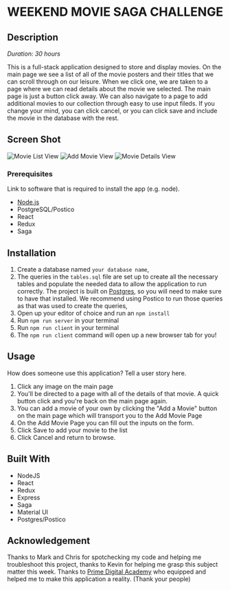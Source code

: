 # WEEKEND MOVIE SAGA CHALLENGE

## Description

_Duration: 30 hours_

This is a full-stack application designed to store and display movies. On the main page we see a list of all of the movie posters and their titles that we can scroll through on our leisure. When we click one, we are taken to a page where we can read details about the movie we selected. The main page is just a button click away. We can also navigate to a page to add additional movies to our collection through easy to use input fileds. If you change your mind, you can click cancel, or you can click save and include the movie in the database with the rest.

## Screen Shot

![Movie List View](wireframes/movie-saga-list.png)
![Add Movie View](wireframes/movie-saga-add.png)
![Movie Details View](wireframes/movie-saga-details.png)

### Prerequisites

Link to software that is required to install the app (e.g. node).

- [Node.js](https://nodejs.org/en/)
- PostgreSQL/Postico
- React
- Redux
- Saga

## Installation

1. Create a database named `your database name`,
2. The queries in the `tables.sql` file are set up to create all the necessary tables and populate the needed data to allow the application to run correctly. The project is built on [Postgres](https://www.postgresql.org/download/), so you will need to make sure to have that installed. We recommend using Postico to run those queries as that was used to create the queries, 
3. Open up your editor of choice and run an `npm install`
4. Run `npm run server` in your terminal
5. Run `npm run client` in your terminal
6. The `npm run client` command will open up a new browser tab for you!

## Usage
How does someone use this application? Tell a user story here.

1. Click any image on the main page
2. You'll be directed to a page with all of the details of that movie. A quick button click and you're back on the main page again.
3. You can add a movie of your own by clicking the "Add a Movie" button on the main page which will transport you to the Add Movie Page
4. On the Add Movie Page you can fill out the inputs on the form.
5. Click Save to add your movie to the list
6. Click Cancel and return to browse.


## Built With

- NodeJS
- React
- Redux
- Express
- Saga
- Material UI
- Postgres/Postico

## Acknowledgement
Thanks to Mark and Chris for spotchecking my code and helping me troubleshoot this project, thanks to Kevin for helping me grasp this subject matter this week. Thanks to [Prime Digital Academy](www.primeacademy.io) who equipped and helped me to make this application a reality. (Thank your people)
